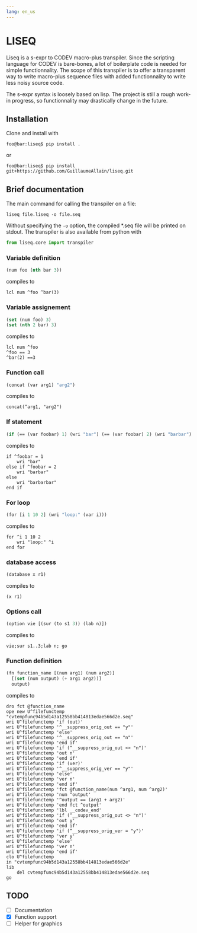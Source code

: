 ```yaml
---
lang: en_us
---
```


# LISEQ

Liseq is a s-expr to CODEV macro-plus transpiler. Since the scripting language for CODEV is bare-bones, a lot of boilerplate code is needed for simple functionnality. The scope of this transpiler is to offer a transparent way to write macro-plus sequence files with added functionnality to write less noisy source code.

The s-expr syntax is loosely based on lisp. The project is still a rough work-in progress, so functionnality may drastically change in the future.

## Installation

Clone and install with

``` console
foo@bar:liseq$ pip install .
```


or

``` console
foo@bar:liseq$ pip install git+https://github.com/GuillaumeAllain/liseq.git
```


## Brief documentation

The main command for calling the transpiler on a file:

    liseq file.liseq -o file.seq

Without specifying the `-o` option, the compiled \*.seq file will be printed on stdout. The transpiler is also available from python with

``` python
from liseq.core import transpiler
```


### Variable definition

``` lisp
(num foo (nth bar 3))
```


compiles to

``` code
lcl num ^foo ^bar(3)
```


### Variable assignement

``` lisp
(set (num foo) 3)
(set (nth 2 bar) 3)
```


compiles to

``` code
lcl num ^foo
^foo == 3
^bar(2) ==3
```


### Function call

``` lisp
(concat (var arg1) "arg2")
```


compiles to

``` code
concat(^arg1, "arg2")
```


### If statement

``` lisp
(if (== (var foobar) 1) (wri "bar") (== (var foobar) 2) (wri "barbar") (wri "barbarbar"))
```


compiles to

``` code
if ^foobar = 1
    wri "bar"
else if ^foobar = 2
    wri "barbar"
else
    wri "barbarbar"
end if
```


### For loop

``` lisp
(for [i 1 10 2] (wri "loop:" (var i)))
```


compiles to

``` code
for ^i 1 10 2
    wri "loop:" ^i
end for
```


### database access

``` lisp
(database x r1)
```


compiles to

``` code
(x r1)
```


### Options call

``` lisp
(option vie [(sur (to s1 3)) (lab n)])
```


compiles to

``` code
vie;sur s1..3;lab n; go
```


### Function definition

``` lisp
(fn function_name [(num arg1) (num arg2)]
  [(set (num output) (+ arg1 arg2))]
  output)
```


compiles to

``` code
dro fct @function_name
ope new U^filefunctemp "cvtempfunc94b5d143a12558bb414813edae566d2e.seq"
wri U^filefunctemp 'if (out)'
wri U^filefunctemp '^__suppress_orig_out == "y"'
wri U^filefunctemp 'else'
wri U^filefunctemp '^__suppress_orig_out == "n"'
wri U^filefunctemp 'end if'
wri U^filefunctemp 'if (^__suppress_orig_out <> "n")'
wri U^filefunctemp 'out n'
wri U^filefunctemp 'end if'
wri U^filefunctemp 'if (ver)'
wri U^filefunctemp '^__suppress_orig_ver == "y"'
wri U^filefunctemp 'else'
wri U^filefunctemp 'ver n'
wri U^filefunctemp 'end if'
wri U^filefunctemp 'fct @function_name(num ^arg1, num ^arg2)'
wri U^filefunctemp 'num ^output'
wri U^filefunctemp '^output == (arg1 + arg2)'
wri U^filefunctemp 'end fct ^output'
wri U^filefunctemp 'lbl __codev_end'
wri U^filefunctemp 'if (^__suppress_orig_out <> "n")'
wri U^filefunctemp 'out y'
wri U^filefunctemp 'end if'
wri U^filefunctemp 'if (^__suppress_orig_ver = "y")'
wri U^filefunctemp 'ver y'
wri U^filefunctemp 'else'
wri U^filefunctemp 'ver n'
wri U^filefunctemp 'end if'
clo U^filefunctemp
in "cvtempfunc94b5d143a12558bb414813edae566d2e"
lib
    del cvtempfunc94b5d143a12558bb414813edae566d2e.seq
go
```


## TODO

-   [ ] Documentation
-   [x] Function support
-   [ ] Helper for graphics
